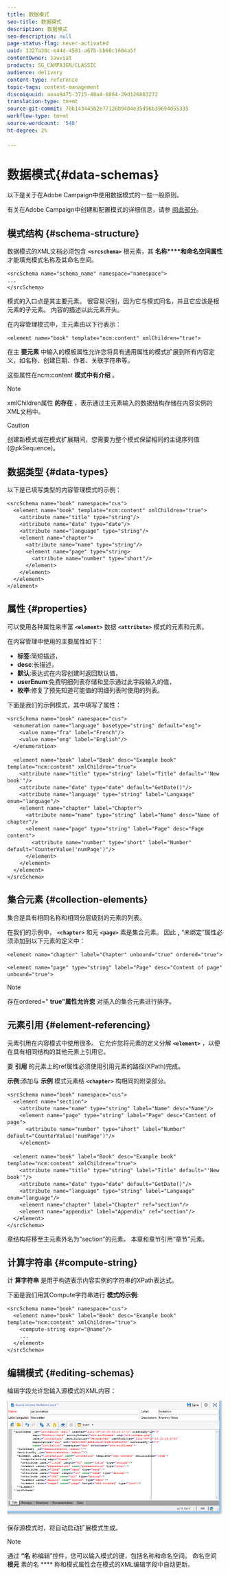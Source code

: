 ```yaml
---
title: 数据模式
seo-title: 数据模式
description: 数据模式
seo-description: null
page-status-flag: never-activated
uuid: 3327a38c-e44d-4581-a67b-bb60c1604a5f
contentOwner: sauviat
products: SG_CAMPAIGN/CLASSIC
audience: delivery
content-type: reference
topic-tags: content-management
discoiquuid: aeaa9475-3715-40a4-8864-29d126883272
translation-type: tm+mt
source-git-commit: 70b143445b2e77128b9404e35d96b39694d55335
workflow-type: tm+mt
source-wordcount: '548'
ht-degree: 2%

---
```



# 数据模式{#data-schemas}

以下是关于在Adobe Campaign中使用数据模式的一些一般原则。

有关在Adobe Campaign中创建和配置模式的详细信息，请参 [阅此部分](../../configuration/using/about-schema-edition.md)。

## 模式结构 {#schema-structure}

数据模式的XML文档必须包含 **`<srcschema>`** 根元素，其 **名称****和命名空间属性** 才能填充模式名称及其命名空间。

```
<srcSchema name="schema_name" namespace="namespace">
...
</srcSchema>
```

模式的入口点是其主要元素。 很容易识别，因为它与模式同名，并且它应该是根元素的子元素。 内容的描述以此元素开头。

在内容管理模式中，主元素由以下行表示：

```
<element name="book" template="ncm:content" xmlChildren="true">
```

在主 **要元素** 中输入的模板属性允许您将具有通用属性的模式扩展到所有内容定义，如名称、创建日期、作者、关联字符串等。

这些属性在ncm:content **模式中有介绍** 。

>[!NOTE]
>
>xmlChildren属性 **的存在** ，表示通过主元素输入的数据结构存储在内容实例的XML文档中。

>[!CAUTION]
>
>创建新模式或在模式扩展期间，您需要为整个模式保留相同的主键序列值(@pkSequence)。

## 数据类型 {#data-types}

以下是已填写类型的内容管理模式的示例：

```
<srcSchema name="book" namespace="cus">
  <element name="book" template="ncm:content" xmlChildren="true">
    <attribute name="title" type="string"/>
    <attribute name="date" type="date"/>
    <attribute name="language" type="string"/>
    <element name="chapter">
      <attribute name="name" type="string"/>
      <element name="page" type="string>
        <attribute name="number" type="short"/>
      </element>
    </element>
  </element>
</element>
```

## 属性 {#properties}

可以使用各种属性来丰富 **`<element>`** 数据 **`<attribute>`** 模式的元素和元素。

在内容管理中使用的主要属性如下：

* **标签**:简短描述，
* **desc**:长描述，
* **默认**:表达式在内容创建时返回默认值，
* **userEnum**:免费明细列表存储和显示通过此字段输入的值，
* **枚举**:修复了预先知道可能值的明细列表时使用的列表。

下面是我们的示例模式，其中填写了属性：

```
<srcSchema name="book" namespace="cus">
  <enumeration name="language" basetype="string" default="eng">    
    <value name="fra" label="French"/>    
    <value name="eng" label="English"/>   
  </enumeration>

  <element name="book" label="Book" desc="Example book" template="ncm:content" xmlChildren="true">
    <attribute name="title" type="string" label="Title" default="'New book'"/>
    <attribute name="date" type="date" default="GetDate()"/>
    <attribute name="language" type="string" label="Language" enum="language"/>
    <element name="chapter" label="Chapter">
      <attribute name="name" type="string" label="Name" desc="Name of chapter"/>
      <element name="page" type="string" label="Page" desc="Page content">
        <attribute name="number" type="short" label="Number" default="CounterValue('numPage')"/>
      </element>
    </element>
  </element>
</srcSchema>
```

## 集合元素 {#collection-elements}

集合是具有相同名称和相同分层级别的元素的列表。

在我们的示例中， **`<chapter>`** 和元 **`<page>`** 素是集合元素。 因此 **,** “未绑定”属性必须添加到以下元素的定义中：

```
<element name="chapter" label="Chapter" unbound="true" ordered="true">
```

```
<element name="page" type="string" label="Page" desc="Content of page" unbound="true">
```

>[!NOTE]
>
>存在ordered=&quot; **true&quot;属性允许您** 对插入的集合元素进行排序。

## 元素引用 {#element-referencing}

元素引用在内容模式中使用很多。 它允许您将元素的定义分解 **`<element>`** ，以便在具有相同结构的其他元素上引用它。

要 **引用** 的元素上的ref属性必须使用引用元素的路径(XPath)完成。

**示例**:添加与 **示例** 模式元素结 **`<chapter>`** 构相同的附录部分。

```
<srcSchema name="book" namespace="cus">
  <element name="section">
    <attribute name="name" type="string" label="Name" desc="Name"/>
    <element name="page" type="string" label="Page" desc="Content of page">
      <attribute name="number" type="short" label="Number" default="CounterValue('numPage')"/>
    </element>

  <element name="book" label="Book" desc="Example book" template="ncm:content" xmlChildren="true">
    <attribute name="title" type="string" label="Title" default="'New book'"/>
    <attribute name="date" type="date" default="GetDate()"/>
    <attribute name="language" type="string" label="Language" enum="language"/>
    <element name="chapter" label="Chapter" ref="section"/>
    <element name="appendix" label="Appendix" ref="section"/>
  </element>
</srcSchema>
```

章结构将移至主元素外名为“section”的元素。 本章和章节引用“章节”元素。

## 计算字符串 {#compute-string}

计 **算字符串** 是用于构造表示内容实例的字符串的XPath表达式。

下面是我们用其Compute字符串进行 **模式的示例**:

```
<srcSchema name="book" namespace="cus">
  <element name="book" label="Book" desc="Example book" template="ncm:content" xmlChildren="true">
    <compute-string expr="@name"/>
    ...
  </element>
</srcSchema>
```

## 编辑模式 {#editing-schemas}

编辑字段允许您输入源模式的XML内容：

![](assets/d_ncs_integration_schema_edition.png)

保存源模式时，将自动启动扩展模式生成。

>[!NOTE]
>
>通过 **“名** 称编辑”控件，您可以输入模式的键，包括名称和命名空间。 命名空间 **根元** 素的名 **** 称和模式属性会在模式的XML编辑字段中自动更新。

